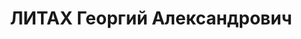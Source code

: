 ---
title: ЛИТАХ Георгий Александрович
description: 'Родился в 1900 г., Польша, Петраков, русский, образование высшее, ранее
  член ВКП(б), 78-я стр.дивизия, начальник химической службы. Проживал: Томск.

  Арестован 13 августа 1936 г.

  Приговорен: 29 октября 1937 г., обв.: троцк. террор. орг-я.

  Приговор: расстрел Расстрелян 29 октября 1937 г. Реабилитирован в декабре 1957 г.'
---